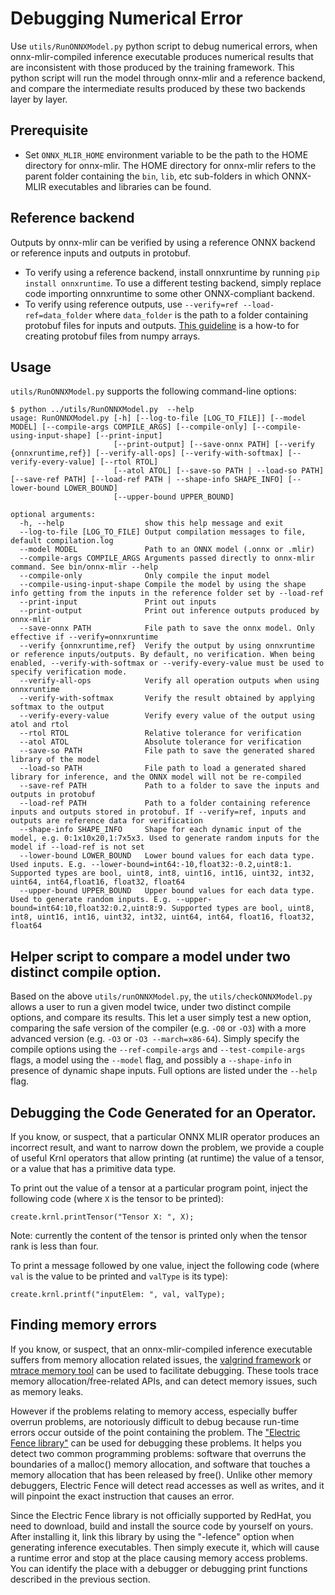 <!--- SPDX-License-Identifier: Apache-2.0 -->

# Debugging Numerical Error

Use `utils/RunONNXModel.py` python script to debug numerical errors, when
onnx-mlir-compiled inference executable produces numerical results that are
inconsistent with those produced by the training framework. This python script
will run the model through onnx-mlir and a reference backend, and compare the
intermediate results produced by these two backends layer by layer.

## Prerequisite
- Set `ONNX_MLIR_HOME` environment variable to be the path to the HOME
  directory for onnx-mlir. The HOME directory for onnx-mlir refers to the
  parent folder containing the `bin`, `lib`, etc sub-folders in which ONNX-MLIR
  executables and libraries can be found.

## Reference backend
Outputs by onnx-mlir can be verified by using a reference ONNX backend or
reference inputs and outputs in protobuf.
- To verify using a reference backend, install onnxruntime by running `pip
  install onnxruntime`. To use a different testing backend, simply replace code
  importing onnxruntime to some other ONNX-compliant backend.
- To verify using reference outputs, use `--verify=ref --load-ref=data_folder`
  where `data_folder` is the path to a folder containing protobuf files for
  inputs and outputs. [This
  guideline](https://github.com/onnx/onnx/blob/main/docs/PythonAPIOverview.md#manipulating-tensorproto-and-numpy-array)
  is a how-to for creating protobuf files from numpy arrays.

## Usage

`utils/RunONNXModel.py` supports the following command-line options:

```
$ python ../utils/RunONNXModel.py  --help
usage: RunONNXModel.py [-h] [--log-to-file [LOG_TO_FILE]] [--model MODEL] [--compile-args COMPILE_ARGS] [--compile-only] [--compile-using-input-shape] [--print-input]
                       [--print-output] [--save-onnx PATH] [--verify {onnxruntime,ref}] [--verify-all-ops] [--verify-with-softmax] [--verify-every-value] [--rtol RTOL]
                       [--atol ATOL] [--save-so PATH | --load-so PATH] [--save-ref PATH] [--load-ref PATH | --shape-info SHAPE_INFO] [--lower-bound LOWER_BOUND]
                       [--upper-bound UPPER_BOUND]

optional arguments:
  -h, --help                  show this help message and exit
  --log-to-file [LOG_TO_FILE] Output compilation messages to file, default compilation.log
  --model MODEL               Path to an ONNX model (.onnx or .mlir)
  --compile-args COMPILE_ARGS Arguments passed directly to onnx-mlir command. See bin/onnx-mlir --help
  --compile-only              Only compile the input model
  --compile-using-input-shape Compile the model by using the shape info getting from the inputs in the reference folder set by --load-ref
  --print-input               Print out inputs
  --print-output              Print out inference outputs produced by onnx-mlir
  --save-onnx PATH            File path to save the onnx model. Only effective if --verify=onnxruntime
  --verify {onnxruntime,ref}  Verify the output by using onnxruntime or reference inputs/outputs. By default, no verification. When being enabled, --verify-with-softmax or --verify-every-value must be used to specify verification mode.
  --verify-all-ops            Verify all operation outputs when using onnxruntime
  --verify-with-softmax       Verify the result obtained by applying softmax to the output
  --verify-every-value        Verify every value of the output using atol and rtol
  --rtol RTOL                 Relative tolerance for verification
  --atol ATOL                 Absolute tolerance for verification
  --save-so PATH              File path to save the generated shared library of the model
  --load-so PATH              File path to load a generated shared library for inference, and the ONNX model will not be re-compiled
  --save-ref PATH             Path to a folder to save the inputs and outputs in protobuf
  --load-ref PATH             Path to a folder containing reference inputs and outputs stored in protobuf. If --verify=ref, inputs and outputs are reference data for verification
  --shape-info SHAPE_INFO     Shape for each dynamic input of the model, e.g. 0:1x10x20,1:7x5x3. Used to generate random inputs for the model if --load-ref is not set
  --lower-bound LOWER_BOUND   Lower bound values for each data type. Used inputs. E.g. --lower-bound=int64:-10,float32:-0.2,uint8:1. Supported types are bool, uint8, int8, uint16, int16, uint32, int32, uint64, int64,float16, float32, float64
  --upper-bound UPPER_BOUND   Upper bound values for each data type. Used to generate random inputs. E.g. --upper-bound=int64:10,float32:0.2,uint8:9. Supported types are bool, uint8, int8, uint16, int16, uint32, int32, uint64, int64, float16, float32, float64
```

## Helper script to compare a model under two distinct compile option.

Based on the above `utils/runONNXModel.py`, the `utils/checkONNXModel.py` allows a user to run a given model twice, under two distinct compile options, and compare its results.
This let a user simply test a new option, comparing the safe version of the compiler (e.g. `-O0` or `-O3`) with a more advanced version (e.g. `-O3` or `-O3 --march=x86-64`). Simply specify the compile options using the `--ref-compile-args` and `--test-compile-args` flags, a model using the `--model` flag, and possibly a `--shape-info` in presence of dynamic shape inputs.
Full options are listed under the `--help` flag.

## Debugging the Code Generated for an Operator.

If you know, or suspect, that a particular ONNX MLIR operator produces an incorrect result, and want to narrow down the problem, we provide a couple of useful Krnl operators that allow printing (at runtime) the value of a tensor, or a value that has a primitive data type. 

To print out the value of a tensor at a particular program point, inject the following code (where `X` is the tensor to be printed):

```code
create.krnl.printTensor("Tensor X: ", X);
```

Note: currently the content of the tensor is printed only when the tensor rank is less than four.

To print a message followed by one value, inject the following code (where `val` is the value to be printed and `valType` is its type):

```code
create.krnl.printf("inputElem: ", val, valType);
```

## Finding memory errors

If you know, or suspect, that an onnx-mlir-compiled inference executable
suffers from memory allocation related issues, the
[valgrind framework](https://valgrind.org/) or
[mtrace memory tool](https://github.com/sstefani/mtrace) can be used to facilitate debugging.
These tools trace memory
allocation/free-related APIs, and can detect memory issues, such as memory leaks.

However if the problems relating to memory access, especially buffer overrun problems, are notoriously difficult to debug because run-time errors occur outside of the point containing the problem. 
The ["Electric Fence library"](https://github.com/CheggEng/electric-fence) can be
used for debugging these problems. It helps you detect two common programming problems: software that overruns the boundaries of a malloc() memory allocation, and
software that touches a memory allocation
that has been released by free(). Unlike other memory debuggers, Electric
Fence will detect read accesses as well as writes, and it will pinpoint the
exact instruction that causes an error.

Since the Electric Fence library is not officially supported by RedHat, you
need to download, build and install the source code by yourself on yours.
After installing it, link this library by using the "-lefence" option when
generating inference executables. Then simply execute it, which will
cause a runtime error and stop at the place causing memory access problems. You can
identify the place with a debugger or debugging print functions
described in the previous section.
